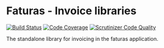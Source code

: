 # Faturas - Invoice libraries
[![Build Status](https://travis-ci.org/faturas/faturas-invoice-lib.svg?branch=develop)](https://travis-ci.org/faturas/faturas-invoice-lib)
[![Code Coverage](https://scrutinizer-ci.com/g/faturas/faturas-invoice-lib/badges/coverage.png?b=develop)](https://scrutinizer-ci.com/g/faturas/faturas-invoice-lib/?branch=develop)
[![Scrutinizer Code Quality](https://scrutinizer-ci.com/g/faturas/faturas-invoice-lib/badges/quality-score.png?b=develop)](https://scrutinizer-ci.com/g/faturas/faturas-invoice-lib/?branch=develop)

The standalone library for invoicing in the faturas application.
